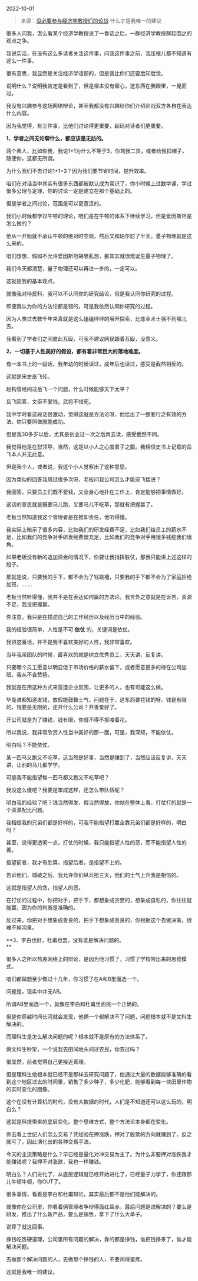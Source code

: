 2022-10-01

> 来源：[没必要参与经济学教授们的论战](http://mp.weixin.qq.com/s?__biz=MzU0MjYwNDU2Mw==&mid=2247508027&idx=1&sn=502f50de6672330c8369ed89adc2f392&chksm=fb1acc47cc6d4551acecc7c60997b0d3aa7faa0bcad15d438ebc419d25993935ddea1a0c5bd4&scene=27#wechat_redirect)
> 什么才是我唯一的建议

很多人问我，怎么看某个经济学教授说了一番话之后，一群经济学教授群起围之的观点之争。  

我说实话，在没有这么多读者关注这件事，问我这件事之前，我压根儿都不知道有这么一件事。  

很有意思，我显然是关注经济学话题的，但是我比你们还要后知后觉。  

说明什么？说明我肯定是看到了，但是根本没有留心，这东西在我眼里，一晃而过。  

我没有兴趣参与这场网络辩论，甚至我都没有兴趣给你们介绍论战双方各自在表达什么内容。  

因为我觉得，有三件事，比他们讨论得更重要，起码对读者们更重要。  

 **1、学者之间无论聊什么，都应该是无妨的。**

两个素人，比如你我，我说1+1为什么不等于3，你骂我二货，或者给我扣帽子，随便你，这都无所谓。  

为什么我们不去讨论1+1=3？因为我们要节省时间，提升效率。  

咱们在对话当中其实有很多东西都被默认成为常识了，你小时候上过数学课，学过很多公理与定理，你的讨论一定是建立在那个基础上的。  

但是学者之间讨论，范围是可以更宽泛的。  

我们小时候都学过牛顿的理论，咱们是在牛顿的体系下继续学习，但是爱因斯坦是怎么做的？  

他从一开始就不承认牛顿的绝对时空观，然后又和珀尔怼了半天，量子物理就是这么来的。

咱们想想，假如不允许爱因斯坦胡思乱想，那其实就很难诞生量子物理了。  

我们今天都清楚，量子物理还可以再进一步的，一定可以。  

这就是我的基本观点。  

就像我对待民科，我可以不认同你的研究结论，但是我认同你研究的过程。  

即便我认为你的方法论都是错的，可是我依然认同你研究的过程。  

因为人类过去数千年来真就是这么磕磕绊绊的展开探索，比炼金术士强不到哪儿去。  

我看到了学者们之间彼此互殴，可我不建议网民跟着互殴，没意义。  

 **2、一切基于人性美好的假设，都有着非常巨大的落地难度。**

有一本书上的一段话，我年幼的时候读过，成年后也读过，感受是截然相反的。  

这就是宋史岳飞传。  

赵构曾经问过岳飞一个问题，什么时候能够天下太平？

岳飞回答，文臣不爱钱，武将不惜死。

我中学时看这段话很激动，觉得这就是方法论呀，他给出了一整套行之有效的方法。你只要照做就能成功。

但是我30多岁以后，尤其是创业过一次之后再去读，感受截然不同。

我觉得他是在怼领导，当然，这是以小人之心度君子之腹。我相信史书上记载的岳飞本人并无此意。

但是我个人，或者说，我这个小人觉察出了这种意思。

因为类似的回答我用过很多次呀，老板问我公司怎么才能突飞猛进？

我回答，只要员工们既不爱钱，又全身心地扑在工作上，肯定能够把事情做好。

这话的意思就是既要马儿跑，又要马儿不吃草，那就有把握赢了。  

老板当然知道我这个管理者是在推卸责任，他听得懂。  

我实际上暗示了很多内容，比如我们的研发经费不足，比如我们给员工的薪水不足，比如我们的竞争对手研发经费很充足，比如我们的竞争对手用很多钱挖我们墙角。

如果老板没有新的追加资金的情况下，你要让我指挥胜仗，那我只能讲上述这样的段子。  

那就是说，只要我的手下，都不会为了钱跳槽，只要我的手下都不会为了家庭拒绝加班，.......

老板当然听得懂，我并不是在表达如何赢的方法论，我言外之意就是在诉苦，资源不足，我没把握赢。  

你注意，我只是在描述自己的工作经历以及经历当中的经验。  

我的经验很简单，人性是不可 **依仗** 的，关键词是依仗。  

我讲这番话，并不是我不喜欢美好的人性，我非常喜欢。  

当年我带团队的时候，最喜欢的就是树立优秀员工，天天讲，反复讲。  

只要哪个员工愿意以明显低于市场价格的薪水留下，或者愿意更多的待在公司加班，我从不吝赞扬。

我就是在用这种方式来营造企业氛围，让更多的人，也有可能这么做。  

毕竟谁都知道发钱，放假能鼓舞士气，问题在于，这东西要花钱的呀。钱是有限的，钱要是无限的，还开什么公司？开善堂好了。

开公司就是为了赚钱，钱有限，你就不得不抠唆着花。  

所以我说，我非常欣赏人性当中美好的那一面，可是，我深知，不能依仗。

明白吗？不能依仗。

某一匹马又跑又不吃草，这当然是好事，当然是赚到了，当然应该反复讲，天天讲，让别的马儿都学学。  

可是我不能指望每一匹马都又跑又不吃草吧？

我没这么傻吧？我要是笨成这样，还怎么带队伍呢？  

明白我的经验了吧？钱当然得发，假当然得放，你站在整体上看，打仗打的就是一个资源配比问题。  

我相信我的兄弟们都是好样的，可我不能指望打赢全靠兄弟们都是好样的，明白吗？  

甚至，说得更透彻一点，打仗的时候，我只能指望人性的恶，而不能指望人性的善。

指望前者，我才有胜算，指望后者，是指望不上的。

告诉他们，城破之后，我允许你们纵兵抢三天，他们的士气上升我是相信的。  

这就是指望人的贪，指望人的恶。

在打仗的过程中，你把对手，把手下，都想象成贪婪的，想象成自私的，你往往就能赢，因为你的判断是准确的。  

反过来，你把对手想象成善良的，把手下想象成善良的，你根据这个去做决策，很难不掉沟里。

 **3、李白也好，杜甫也罢，没有谁是解决问题的。  
**

很多人之所以热衷网络上的辩论，是因为他习惯了，习惯了学校带出来的思维模式。  

咱们都做题至少做过十几年，你习惯了在A和B里面选一个。  

问题是，现实中并无AB。  

所谓AB里面选一个，就像在李白和杜甫里面挑一个正确的。  

但是你穿越时间长河就会发现，他俩一个都解决不了问题，问题根本就不是文科生解决的。

而理科生是怎么解决问题的呢？根本就不是原有的方法体系了。  

俩文科生吵架，一个说我去田间地头问过农民，你去过吗？  

很显然，前者觉得自己更接近真理。  

但是理科生他根本就已经不是那样去研究问题了，他通过大量的数据能够准确的看到这个地区过去的时间里，销售了多少种子，多少化肥，能够看到每一块田里作物的实时变化的图像。  

这个在没有计算机的时代，没有大数据的时代，人们是不知道还可以这么玩的，明白么？  

这就是科技带来的底层变化。整个思维方式，整个方法论本身都在变化。

你去看上世纪人们怎么交易？凭经验在押涨跌，押对了股票的方向就赚到了，反之就亏了。因此演化出的各种交易手法。

今天的主流策略是什么？早已经是量化对冲交易为主了。为什么非要押对涨跌我才能赚钱呢？我押不对涨跌，我也一样赚钱。

明白么？人们进化了，从底层逻辑就已经开始进化了，已经量子力学了，你还跟那儿牛顿牛顿，你OUT了。  

很多事情，看着是李白和杜甫辩论，其实最后都不是他们能解决的。  

就像你在公司里，你看着俩管理者争辩得面红耳赤，最后问题是谁解决的？要么是研发，推出了什么新产品，要么是销售，拿下了什么大单子。

说穿了就这回事。  

挣钱吃饭硬道理，公司里所有问题的解决，靠的都是挣钱，谁把钱挣来了，谁才能解决问题。  

去做那个解决问题的人，去做那个挣钱的人，不要闲得蛋疼。  

这就是我唯一的建议。

